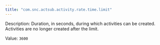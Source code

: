 ```yaml
---
title: "com.snc.actsub.activity.rate.time.limit"
---
```


Description: Duration, in seconds, during which activities can be created. Activities are no longer created after the limit.

Value: `3600`